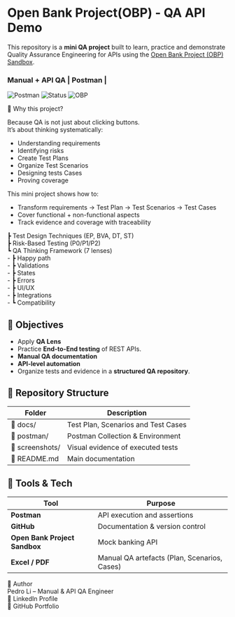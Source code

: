 # Open Bank Project(OBP) - QA API Demo

This repository is a **mini QA project** built to learn, practice and demonstrate  
Quality Assurance Engineering for APIs using the [Open Bank Project (OBP) Sandbox](https://openbankproject.com/).

### Manual + API QA | Postman |
![Postman](https://img.shields.io/badge/Postman-API%20Testing-orange)
![Status](https://img.shields.io/badge/All%20Tests-Passed-green)
![OBP](https://img.shields.io/badge/OpenBankProject-Sandbox-blue)

📖 Why this project?

Because QA is not just about clicking buttons.  
It’s about thinking systematically:  

- Understanding requirements  
- Identifying risks
- Create Test Plans
- Organize Test Scenarios  
- Designing tests Cases 
- Proving coverage  

This mini project shows how to:  
- Transform requirements → Test Plan → Test Scenarios → Test Cases  
- Cover functional + non-functional aspects  
- Track evidence and coverage with traceability
  
┣ Test Design Techniques (EP, BVA, DT, ST)  
 ┣ Risk-Based Testing (P0/P1/P2)  
 ┗ QA Thinking Framework (7 lenses)    
     - ┣ Happy path      
     - ┣ Validations  
     - ┣ States  
     - ┣ Errors  
     - ┣ UI/UX  
     - ┣ Integrations  
     - ┗ Compatibility  

## 📌 Objectives
- Apply **QA Lens**
- Practice **End-to-End testing** of REST APIs.
- **Manual QA documentation**
- **API-level automation**
- Organize tests and evidence in a **structured QA repository**.

## 📂 Repository Structure

| Folder | Description |
|---------|-------------|
| 📁 docs/ | Test Plan, Scenarios and Test Cases |
| 📁 postman/ | Postman Collection & Environment |
| 📁 screenshots/ | Visual evidence of executed tests |
| 📄 README.md | Main documentation |

## 🧰 Tools & Tech

| Tool | Purpose |
|------|----------|
| **Postman** | API execution and assertions |
| **GitHub** | Documentation & version control |
| **Open Bank Project Sandbox** | Mock banking API |
| **Excel / PDF** | Manual QA artefacts (Plan, Scenarios, Cases) |

👤 Author  
Pedro Li – Manual & API QA Engineer  
🔗 LinkedIn Profile  
💼 GitHub Portfolio
